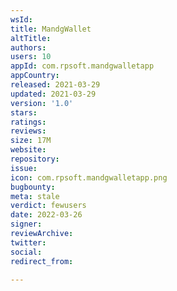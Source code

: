 ```yaml
---
wsId: 
title: MandgWallet
altTitle: 
authors: 
users: 10
appId: com.rpsoft.mandgwalletapp
appCountry: 
released: 2021-03-29
updated: 2021-03-29
version: '1.0'
stars: 
ratings: 
reviews: 
size: 17M
website: 
repository: 
issue: 
icon: com.rpsoft.mandgwalletapp.png
bugbounty: 
meta: stale
verdict: fewusers
date: 2022-03-26
signer: 
reviewArchive: 
twitter: 
social: 
redirect_from: 

---
```


